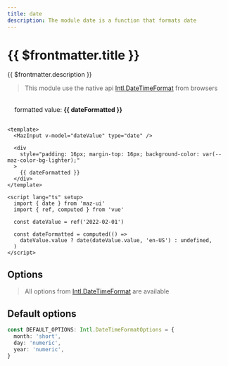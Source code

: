 ```yaml
---
title: date
description: The module date is a function that formats date
---
```


# {{ $frontmatter.title }}

{{ $frontmatter.description }}

> This module use the native api [Intl.DateTimeFormat](https://developer.mozilla.org/fr/docs/Web/JavaScript/Reference/Global_Objects/Intl/DateTimeFormat) from browsers

<MazInput v-model="dateValue" type="date" />

<div
  style="padding: 16px; margin-top: 16px; background-color: var(--maz-color-bg-lighter);"
  class="flex flex-center rounded gap-05"
>
  formatted value: <strong>{{ dateFormatted }}</strong>
</div>

```vue
<template>
  <MazInput v-model="dateValue" type="date" />

  <div
    style="padding: 16px; margin-top: 16px; background-color: var(--maz-color-bg-lighter);"
  >
    {{ dateFormatted }}
  </div>
</template>

<script lang="ts" setup>
  import { date } from 'maz-ui'
  import { ref, computed } from 'vue'

  const dateValue = ref('2022-02-01')

  const dateFormatted = computed(() =>
    dateValue.value ? date(dateValue.value, 'en-US') : undefined,
  )
</script>
```

## Options

> All options from [Intl.DateTimeFormat](https://developer.mozilla.org/fr/docs/Web/JavaScript/Reference/Global_Objects/Intl/DateTimeFormat) are available

## Default options

```ts
const DEFAULT_OPTIONS: Intl.DateTimeFormatOptions = {
  month: 'short',
  day: 'numeric',
  year: 'numeric',
}
```

<script lang="ts" setup>
  import { date } from 'maz-ui/package/index'
  import { ref, computed } from 'vue'

  const dateValue = ref('2022-02-01')

  const dateFormatted = computed(() =>
    dateValue.value ? date(dateValue.value, 'en-US') : undefined,
  )
</script>
